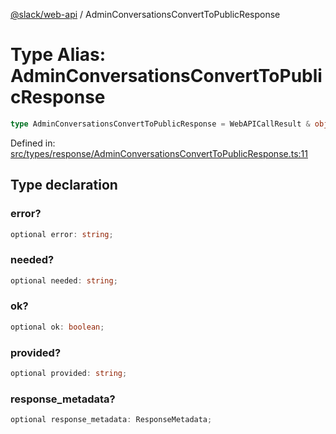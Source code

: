 [@slack/web-api](../index.md) / AdminConversationsConvertToPublicResponse

# Type Alias: AdminConversationsConvertToPublicResponse

```ts
type AdminConversationsConvertToPublicResponse = WebAPICallResult & object;
```

Defined in: [src/types/response/AdminConversationsConvertToPublicResponse.ts:11](https://github.com/slackapi/node-slack-sdk/blob/main/packages/web-api/src/types/response/AdminConversationsConvertToPublicResponse.ts#L11)

## Type declaration

### error?

```ts
optional error: string;
```

### needed?

```ts
optional needed: string;
```

### ok?

```ts
optional ok: boolean;
```

### provided?

```ts
optional provided: string;
```

### response\_metadata?

```ts
optional response_metadata: ResponseMetadata;
```
